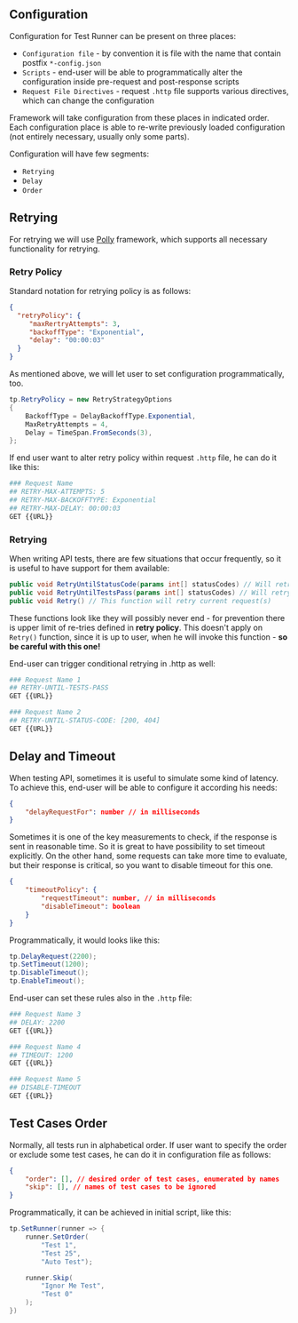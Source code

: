 ## Configuration
Configuration for Test Runner can be present on three places:
- `Configuration file` - by convention it is file with the name that contain postfix `*-config.json`
- `Scripts` - end-user will be able to programmatically alter the configuration inside pre-request and post-response scripts  
- `Request File Directives` - request `.http` file supports various directives, which can change the configuration

Framework will take configuration from these places in indicated order. Each configuration place is able to re-write previously loaded configuration (not entirely necessary, usually only some parts).

Configuration will have few segments:
- `Retrying`
- `Delay`
- `Order`

## Retrying
For retrying we will use [Polly](https://github.com/App-vNext/Polly) framework, which supports all necessary functionality for retrying. 

### Retry Policy
Standard notation for retrying policy is as follows:
```json
{
  "retryPolicy": {
     "maxRertryAttempts": 3,
     "backoffType": "Exponential",
     "delay": "00:00:03"
  }
}
```

As mentioned above, we will let user to set configuration programmatically, too.
```csharp
tp.RetryPolicy = new RetryStrategyOptions
{
    BackoffType = DelayBackoffType.Exponential,
    MaxRetryAttempts = 4,
    Delay = TimeSpan.FromSeconds(3),
};
```

If end user want to alter retry policy within request `.http` file, he can do it like this:
```python
### Request Name
## RETRY-MAX-ATTEMPTS: 5
## RETRY-MAX-BACKOFFTYPE: Exponential
## RETRY-MAX-DELAY: 00:00:03
GET {{URL}}
```

### Retrying
When writing API tests, there are few situations that occur frequently, so it is useful to have support for them available:
```csharp
public void RetryUntilStatusCode(params int[] statusCodes) // Will retry request until one of the 'statusCodes' is returned.
public void RetryUntilTestsPass(params int[] statusCodes) // Will retry request until all of the tests are successfull
public void Retry() // This function will retry current request(s) 

```
These functions look like they will possibly never end - for prevention there is upper limit of re-tries defined in **retry policy**. This doesn't apply on `Retry()` function, since it is up to user, when he will invoke this function - **so be careful with this one!**

End-user can trigger conditional retrying in .http as well:
```python
### Request Name 1
## RETRY-UNTIL-TESTS-PASS
GET {{URL}}

### Request Name 2
## RETRY-UNTIL-STATUS-CODE: [200, 404]
GET {{URL}}
```

## Delay and Timeout
When testing API, sometimes it is useful to simulate some kind of latency. To achieve this, end-user will be able to configure it according his needs:
```json
{
    "delayRequestFor": number // in milliseconds
}
```

Sometimes it is one of the key measurements to check, if the response is sent in reasonable time. So it is great to have possibility to set timeout explicitly. On the other hand, some requests can take more time to evaluate, but their response is critical, so you want to disable timeout for this one.
```json
{    
    "timeoutPolicy": {
        "requestTimeout": number, // in milliseconds
        "disableTimeout": boolean
    }
}        
```

Programmatically, it would looks like this:
```csharp
tp.DelayRequest(2200);
tp.SetTimeout(1200);
tp.DisableTimeout();
tp.EnableTimeout();
```

End-user can set these rules also in the `.http` file:
```python
### Request Name 3
## DELAY: 2200
GET {{URL}}

### Request Name 4
## TIMEOUT: 1200
GET {{URL}}

### Request Name 5
## DISABLE-TIMEOUT
GET {{URL}}
```

## Test Cases Order
Normally, all tests run in alphabetical order. If user want to specify the order or exclude some test cases, he can do it in configuration file as follows:
```json
{
    "order": [], // desired order of test cases, enumerated by names
    "skip": [], // names of test cases to be ignored
}    
```
Programmatically, it can be achieved in initial script, like this:
```csharp
tp.SetRunner(runner => {
    runner.SetOrder(
        "Test 1",
        "Test 25",
        "Auto Test");

    runner.Skip(
        "Ignor Me Test",
        "Test 0"
    );
})
```
 
